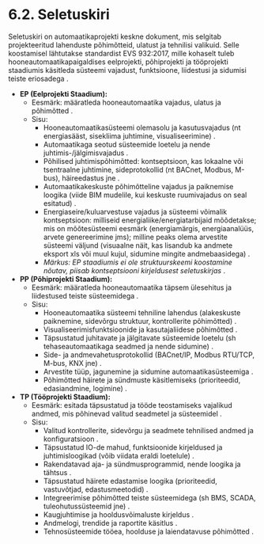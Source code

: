 # 6.2. Seletuskiri

Seletuskiri on automaatikaprojekti keskne dokument, mis selgitab projekteeritud lahenduste põhimõtteid, ulatust ja tehnilisi valikuid. Selle koostamisel lähtutakse standardist EVS 932:2017, mille kohaselt tuleb hooneautomaatikapaigaldises eelprojekti, põhiprojekti ja tööprojekti staadiumis käsitleda süsteemi vajadust, funktsioone, liidestusi ja sidumisi teiste eriosadega .

* **EP (Eelprojekti Staadium):**
    * Eesmärk: määratleda hooneautomaatika vajadus, ulatus ja põhimõtted .
    * Sisu:
        * Hooneautomaatikasüsteemi olemasolu ja kasutusvajadus (nt energiasääst, sisekliima juhtimine, visualiseerimine) .
        * Automaatikaga seotud süsteemide loetelu ja nende juhtimis-/jälgimisvajadus .
        * Põhilised juhtimispõhimõtted: kontseptsioon, kas lokaalne või tsentraalne juhtimine, sideprotokollid (nt BACnet, Modbus, M-bus), häireedastus jne .
        * Automaatikakeskuste põhimõtteline vajadus ja paiknemise loogika (viide BIM mudelile, kui keskuste ruumivajadus on seal esitatud) .
        * Energiaseire/kuluarvestuse vajadus ja süsteemi võimalik kontseptsioon: milliseid energialiike/energiatarbijaid mõõdetakse; mis on mõõtesüsteemi eesmärk (energiamärgis, energiaanalüüs, arvete genereerimine jms); milline peaks olema arvestite süsteemi väljund (visuaalne näit, kas lisandub ka andmete eksport xls või muul kujul, sidumine mingite andmebaasidega) .
        * *Märkus: EP staadiumis ei ole struktuurskeemi koostamine nõutav, piisab kontseptsiooni kirjeldusest seletuskirjas* .
* **PP (Põhiprojekti Staadium):**
    * Eesmärk: määratleda hooneautomaatika täpsem ülesehitus ja liidestused teiste süsteemidega .
    * Sisu:
        * Hooneautomaatika süsteemi tehniline lahendus (alakeskuste paiknemine, sidevõrgu struktuur, kontrollerite põhimõtted) .
        * Visualiseerimisfunktsioonide ja kasutajaliidese põhimõtted .
        * Täpsustatud juhitavate ja jälgitavate süsteemide loetelu (sh tehaseautomaatikaga seadmed ja nende sidumine) .
        * Side- ja andmevahetusprotokollid (BACnet/IP, Modbus RTU/TCP, M-bus, KNX jne) .
        * Arvestite tüüp, jagunemine ja sidumine automaatikasüsteemiga .
        * Põhimõtted häirete ja sündmuste käsitlemiseks (prioriteedid, edasiandmine, logimine) .
* **TP (Tööprojekti Staadium):**
    * Eesmärk: esitada täpsustatud ja tööde teostamiseks vajalikud andmed, mis põhinevad valitud seadmetel ja süsteemidel .
    * Sisu:
        * Valitud kontrollerite, sidevõrgu ja seadmete tehnilised andmed ja konfiguratsioon .
        * Täpsustatud IO-de mahud, funktsioonide kirjeldused ja juhtimisloogikad (võib viidata eraldi loetelule) .
        * Rakendatavad aja- ja sündmusprogrammid, nende loogika ja tähtsus .
        * Täpsustatud häirete edastamise loogika (prioriteedid, vastuvõtjad, edastusmeetodid) .
        * Integreerimise põhimõtted teiste süsteemidega (sh BMS, SCADA, tuleohutussüsteemid jne) .
        * Kaugjuhtimise ja hooldusvõimaluste kirjeldus .
        * Andmelogi, trendide ja raportite käsitlus .
        * Tehnosüsteemide tööea, hoolduse ja laiendatavuse põhimõtted .
